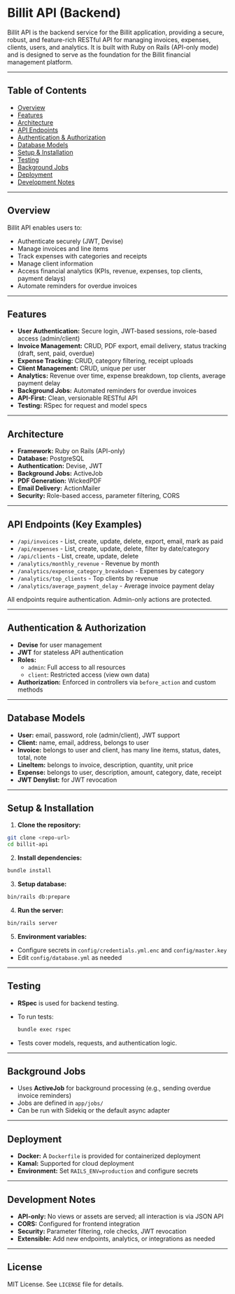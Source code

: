 
# Billit API (Backend)

Billit API is the backend service for the Billit application, providing a secure, robust, and feature-rich RESTful API for managing invoices, expenses, clients, users, and analytics. It is built with Ruby on Rails (API-only mode) and is designed to serve as the foundation for the Billit financial management platform.

---

## Table of Contents

- [Overview](#overview)
- [Features](#features)
- [Architecture](#architecture)
- [API Endpoints](#api-endpoints-key-examples)
- [Authentication & Authorization](#authentication--authorization)
- [Database Models](#database-models)
- [Setup & Installation](#setup--installation)
- [Testing](#testing)
- [Background Jobs](#background-jobs)
- [Deployment](#deployment)
- [Development Notes](#development-notes)

---

## Overview

Billit API enables users to:

- Authenticate securely (JWT, Devise)
- Manage invoices and line items
- Track expenses with categories and receipts
- Manage client information
- Access financial analytics (KPIs, revenue, expenses, top clients, payment delays)
- Automate reminders for overdue invoices

---

## Features

- **User Authentication:** Secure login, JWT-based sessions, role-based access (admin/client)
- **Invoice Management:** CRUD, PDF export, email delivery, status tracking (draft, sent, paid, overdue)
- **Expense Tracking:** CRUD, category filtering, receipt uploads
- **Client Management:** CRUD, unique per user
- **Analytics:** Revenue over time, expense breakdown, top clients, average payment delay
- **Background Jobs:** Automated reminders for overdue invoices
- **API-First:** Clean, versionable RESTful API
- **Testing:** RSpec for request and model specs

---

## Architecture

- **Framework:** Ruby on Rails (API-only)
- **Database:** PostgreSQL
- **Authentication:** Devise, JWT
- **Background Jobs:** ActiveJob
- **PDF Generation:** WickedPDF
- **Email Delivery:** ActionMailer
- **Security:** Role-based access, parameter filtering, CORS

---

## API Endpoints (Key Examples)

- `/api/invoices` - List, create, update, delete, export, email, mark as paid
- `/api/expenses` - List, create, update, delete, filter by date/category
- `/api/clients` - List, create, update, delete
- `/analytics/monthly_revenue` - Revenue by month
- `/analytics/expense_category_breakdown` - Expenses by category
- `/analytics/top_clients` - Top clients by revenue
- `/analytics/average_payment_delay` - Average invoice payment delay

All endpoints require authentication. Admin-only actions are protected.

---

## Authentication & Authorization

- **Devise** for user management
- **JWT** for stateless API authentication
- **Roles:**
  - `admin`: Full access to all resources
  - `client`: Restricted access (view own data)
- **Authorization:** Enforced in controllers via `before_action` and custom methods

---

## Database Models

- **User:** email, password, role (admin/client), JWT support
- **Client:** name, email, address, belongs to user
- **Invoice:** belongs to user and client, has many line items, status, dates, total, note
- **LineItem:** belongs to invoice, description, quantity, unit price
- **Expense:** belongs to user, description, amount, category, date, receipt
- **JWT Denylist:** for JWT revocation

---

## Setup & Installation

1. **Clone the repository:**
 ```sh
 git clone <repo-url>
 cd billit-api
 ```

2. **Install dependencies:**
 ```sh
 bundle install
 ```

3. **Setup database:**
 ```sh
 bin/rails db:prepare
 ```

4. **Run the server:**
 ```sh
 bin/rails server
 ```

5. **Environment variables:**
 - Configure secrets in `config/credentials.yml.enc` and `config/master.key`
 - Edit `config/database.yml` as needed

---

## Testing

- **RSpec** is used for backend testing.
- To run tests:

  ```sh
  bundle exec rspec
  ```

- Tests cover models, requests, and authentication logic.

---

## Background Jobs

- Uses **ActiveJob** for background processing (e.g., sending overdue invoice reminders)
- Jobs are defined in `app/jobs/`
- Can be run with Sidekiq or the default async adapter

---

## Deployment

- **Docker:** A `Dockerfile` is provided for containerized deployment
- **Kamal:** Supported for cloud deployment
- **Environment:** Set `RAILS_ENV=production` and configure secrets

---

## Development Notes

- **API-only:** No views or assets are served; all interaction is via JSON API
- **CORS:** Configured for frontend integration
- **Security:** Parameter filtering, role checks, JWT revocation
- **Extensible:** Add new endpoints, analytics, or integrations as needed

---

## License

MIT License. See `LICENSE` file for details.
